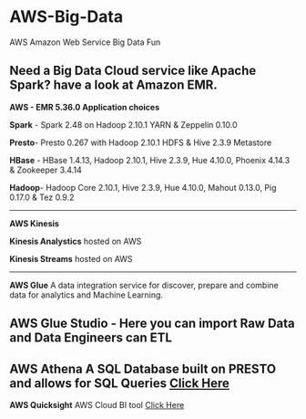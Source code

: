 # AWS-Big-Data
AWS Amazon Web Service Big Data Fun

Need a Big Data Cloud service like Apache Spark?  have a look at Amazon EMR.
-----------------
**AWS - EMR 5.36.0 Application choices**

**Spark** - Spark 2.48 on Hadoop 2.10.1 YARN & Zeppelin 0.10.0

**Presto**- Presto 0.267 with Hadoop 2.10.1 HDFS & Hive 2.3.9 Metastore

**HBase** - HBase 1.4.13, Hadoop 2.10.1, Hive 2.3.9, Hue 4.10.0, Phoenix 4.14.3 & Zookeeper 3.4.14

**Hadoop**- Hadoop Core 2.10.1, Hive 2.3.9, Hue 4.10.0, Mahout 0.13.0, Pig 0.17.0 & Tez 0.9.2

------------------

**AWS Kinesis**

**Kinesis Analystics** hosted on AWS

**Kinesis Streams** hosted on AWS

------------------
**AWS Glue**
A data integration service for discover, prepare and combine data for analytics and Machine Learning.  

**AWS Glue Studio** - Here you can import Raw Data and Data Engineers can ETL 
------------------
**AWS Athena** 
A SQL Database built on **PRESTO** and allows for SQL Queries [Click Here](https://github.com/michaelmaxi/AWS-Big-Data/tree/main/Athena)
------------------
**AWS Quicksight** AWS Cloud BI tool [Click Here](https://github.com/michaelmaxi/AWS-Big-Data/tree/main/Quicksight)
